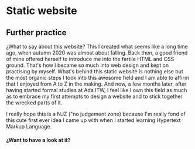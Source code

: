 # Static website

## Further practice

¿What to say about this website?
This I created what seems like a long time ago, when autumn 2020 was almost about falling. Back then, a good friend of mine offered herself to introduce me into the fertile HTML and CSS ground. That's how I became so much into web design and kept on practising by myself. 
What's behind this static website is nothing else but the most organic steps I took into this awesome field and I am able to affirm that I enjoyed from A to Z in the making. 
And now, a few months later, after having started formal studies at Ada ITW, I feel like I own this field as much as to embrace my first attempts to design a website and to stick together the wrecked parts of it. 

I really hope this is a NJZ ("no judgement zone) because I'm really fond of this cute first ever idea I came up with when I started learning Hypertext Markup Language.

#### ¿Want to have a look at it?

